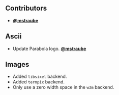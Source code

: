 ## Contributors

- **[@mstraube](https://github.com/mstraube)**


## Ascii

- Update Parabola logo. **[@mstraube](https://github.com/mstraube)**


## Images

- Added `libsixel` backend.
- Added `termpix` backend.
- Only use a zero width space in the `w3m` backend.
